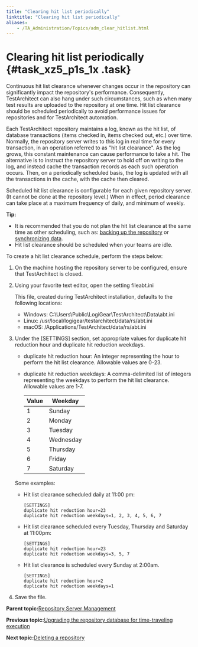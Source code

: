 ```yaml
--- 
title: "Clearing hit list periodically"
linktitle: "Clearing hit list periodically"
aliases: 
    - /TA_Administration/Topics/adm_clear_hitlist.html
---
```

# Clearing hit list periodically {#task_xz5_p1s_1x .task}

Continuous hit list clearance whenever changes occur in the repository can significantly impact the repository's performance. Consequently, TestArchitect can also hang under such circumstances, such as when many test results are uploaded to the repository at one time. Hit list clearance should be scheduled periodically to avoid performance issues for repositories and for TestArchitect automation.

Each TestArchitect repository maintains a log, known as the hit list, of database transactions \(items checked in, items checked out, etc.\) over time. Normally, the repository server writes to this log in real time for every transaction, in an operation referred to as "hit list clearance". As the log grows, this constant maintenance can cause performance to take a hit. The alternative is to instruct the repository server to hold off on writing to the log, and instead cache the transaction records as each such operation occurs. Then, on a periodically scheduled basis, the log is updated with all the transactions in the cache, with the cache then cleared.

Scheduled hit list clearance is configurable for each given repository server. \(It cannot be done at the repository level.\) When in effect, period clearance can take place at a maximum frequency of daily, and minimum of weekly.

**Tip:**

-   It is recommended that you do not plan the hit list clearance at the same time as other scheduling, such as: [backing up the repository](Repo_server_management_bk.html) or [synchronizing data](adm_Synchronizing_data.html).
-   Hit list clearance should be scheduled when your teams are idle.

To create a hit list clearance schedule, perform the steps below:

1.  On the machine hosting the repository server to be configured, ensure that TestArchitect is closed.

2.  Using your favorite text editor, open the setting fileabt.ini

    This file, created during TestArchitect installation, defaults to the following locations:

    -   Windows: C:\\Users\\Public\\LogiGear\\TestArchitect\\Data\\abt.ini
    -   Linux: /usr/local/logigear/testarchitect/data/rs/abt.ini
    -   macOS: /Applications/TestArchitect/data/rs/abt.ini
3.  Under the \[SETTINGS\] section, set appropriate values for duplicate hit reduction hour and duplicate hit reduction weekdays.

    -   duplicate hit reduction hour: An integer representing the hour to perform the hit list clearance. Allowable values are 0-23.
    -   duplicate hit reduction weekdays: A comma-delimited list of integers representing the weekdays to perform the hit list clearance. Allowable values are 1-7.

        |Value|Weekday|
        |-----|-------|
        |1|Sunday|
        |2|Monday|
        |3|Tuesday|
        |4|Wednesday|
        |5|Thursday|
        |6|Friday|
        |7|Saturday|

    Some examples:

    -   Hit list clearance scheduled daily at 11:00 pm:

        ```
        [SETTINGS]
        duplicate hit reduction hour=23
        duplicate hit reduction weekdays=1, 2, 3, 4, 5, 6, 7
        ```

    -   Hit list clearance scheduled every Tuesday, Thursday and Saturday at 11:00pm:

        ```
        [SETTINGS]
        duplicate hit reduction hour=23
        duplicate hit reduction weekdays=3, 5, 7
        ```

    -   Hit list clearance is scheduled every Sunday at 2:00am.

        ```
        [SETTINGS]
        duplicate hit reduction hour=2
        duplicate hit reduction weekdays=1
        ```

4.  Save the file.


**Parent topic:**[Repository Server Management](../../TA_Administration/Topics/Repo_server_management.html)

**Previous topic:**[Upgrading the repository database for time-traveling execution](../../TA_Administration/Topics/adm_database_upgrade_time_traveling.html)

**Next topic:**[Deleting a repository](../../TA_Administration/Topics/adm_delete_repo.html)

